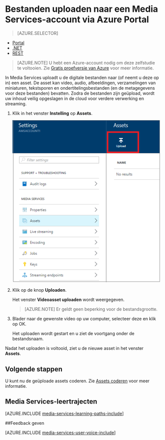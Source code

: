 <properties
    pageTitle=" Bestanden uploaden naar een Media Services-account via Azure Portal | Microsoft Azure"
    description="In deze zelfstudie wordt stapsgewijs uitgelegd hoe u bestanden uploadt naar een Media Services-account via Azure Portal"
    services="media-services"
    documentationCenter=""
    authors="Juliako"
    manager="erikre"
    editor=""/>

<tags
    ms.service="media-services"
    ms.workload="media"
    ms.tgt_pltfrm="na"
    ms.devlang="na"
    ms.topic="get-started-article"
    ms.date="08/29/2016"
    ms.author="juliako"/>


# Bestanden uploaden naar een Media Services-account via Azure Portal 

> [AZURE.SELECTOR]
- [Portal](media-services-portal-upload-files.md)
- [.NET](media-services-dotnet-upload-files.md)
- [REST](media-services-rest-upload-files.md)

> [AZURE.NOTE] U hebt een Azure-account nodig om deze zelfstudie te voltooien. Zie [Gratis proefversie van Azure](https://azure.microsoft.com/pricing/free-trial/) voor meer informatie. 

In Media Services uploadt u de digitale bestanden naar (of neemt u deze op in) een asset. De asset kan video, audio, afbeeldingen, verzamelingen van miniaturen, tekstsporen en ondertitelingsbestanden (en de metagegevens voor deze bestanden) bevatten. Zodra de bestanden zijn geüpload, wordt uw inhoud veilig opgeslagen in de cloud voor verdere verwerking en streaming.
 
1. Klik in het venster **Instelling** op **Assets**.

    ![Bestanden uploaden](./media/media-services-portal-vod-get-started/media-services-upload.png)

3. Klik op de knop **Uploaden**.

    Het venster **Videoasset uploaden** wordt weergegeven.

    >[AZURE.NOTE] Er geldt geen beperking voor de bestandsgrootte.
    
4. Blader naar de gewenste video op uw computer, selecteer deze en klik op OK.  

    Het uploaden wordt gestart en u ziet de voortgang onder de bestandsnaam.  

Nadat het uploaden is voltooid, ziet u de nieuwe asset in het venster **Assets**. 


## Volgende stappen

U kunt nu de geüploade assets coderen. Zie [Assets coderen](media-services-portal-encode.md) voor meer informatie.

## Media Services-leertrajecten

[AZURE.INCLUDE [media-services-learning-paths-include](../../includes/media-services-learning-paths-include.md)]

##Feedback geven

[AZURE.INCLUDE [media-services-user-voice-include](../../includes/media-services-user-voice-include.md)]





<!--HONumber=ago16_HO5-->


